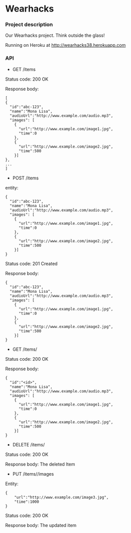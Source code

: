 Wearhacks
============

### Project description

Our Wearhacks project. Think outside the glass!

Running on Heroku at http://wearhacks38.herokuapp.com

### API

- GET /items

Status code: 200 OK

Response body:
```
[
{
  "id":"abc-123",
  "name":"Mona Lisa",
  "audioUrl":"http://www.example.com/audio.mp3",
  "images": [
    {
      "url":"http://www.example.com/image1.jpg",
      "time":0
    },
    {
      "url":"http://www.example.com/image2.jpg",
      "time":500
    }]
},
...
]
```

- POST /items

entity:
```
{
  "id":"abc-123",
  "name":"Mona Lisa",
  "audioUrl":"http://www.example.com/audio.mp3",
  "images": [
    {
      "url":"http://www.example.com/image1.jpg",
      "time":0
    },
    {
      "url":"http://www.example.com/image2.jpg",
      "time":500
    }]
}
```
Status code: 201 Created

Response body:
```
{
  "id":"abc-123",
  "name":"Mona Lisa",
  "audioUrl":"http://www.example.com/audio.mp3",
  "images": [
    {
      "url":"http://www.example.com/image1.jpg",
      "time":0
    },
    {
      "url":"http://www.example.com/image2.jpg",
      "time":500
    }]
}
```

- GET /items/<id>

Status code: 200 OK

Response body:
```
{
  "id":"<id>",
  "name":"Mona Lisa",
  "audioUrl":"http://www.example.com/audio.mp3",
  "images": [
    {
      "url":"http://www.example.com/image1.jpg",
      "time":0
    },
    {
      "url":"http://www.example.com/image2.jpg",
      "time":500
    }]
}
```

- DELETE /items/<id>

Status code: 200 OK

Response body: The deleted Item

- PUT /items/<id>/images

Entity:
```
{
    "url":"http://www.example.com/image3.jpg",
    "time":1000
}
```
Status code: 200 OK

Response body: The updated item
